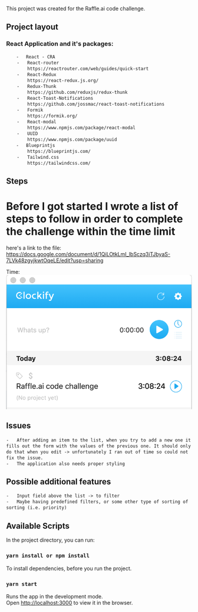 This project was created for the Raffle.ai code challenge.

## Project layout
### React Application and it's packages:
        ⁃	React - CRA
        -   React-router
            https://reactrouter.com/web/guides/quick-start
        -   React-Redux
            https://react-redux.js.org/
        -   Redux-Thunk
            https://github.com/reduxjs/redux-thunk
        -   React-Toast-Notifications
            https://github.com/jossmac/react-toast-notifications
        -   Formik
            https://formik.org/
        -   React-modal
            https://www.npmjs.com/package/react-modal
        -   UUID
            https://www.npmjs.com/package/uuid
        ⁃	Blueprintjs
            https://blueprintjs.com/
        -   Tailwind.css
            https://tailwindcss.com/


## Steps
# Before I got started I wrote a list of steps to follow in order to complete the challenge within the time limit

here's a link to the file: https://docs.google.com/document/d/1QiLOtkLmI_lbSczq3iTJbyaS-7LVk48zgyjkwtOqeLE/edit?usp=sharing

Time:
![Screenshot of the final time](time.png)


## Issues

    -   After adding an item to the list, when you try to add a new one it fills out the form with the values of the previous one. It should only do that when you edit -> unfortunately I ran out of time so could not fix the issue.
    -   The application also needs proper styling


## Possible additional features

    -   Input field above the list -> to filter
    -   Maybe having predefined filters, or some other type of sorting of sorting (i.e. priority)
        

## Available Scripts

In the project directory, you can run:

### `yarn install or npm install`

To install dependencies, before you run the project.

### `yarn start`

Runs the app in the development mode.<br />
Open [http://localhost:3000](http://localhost:3000) to view it in the browser.

